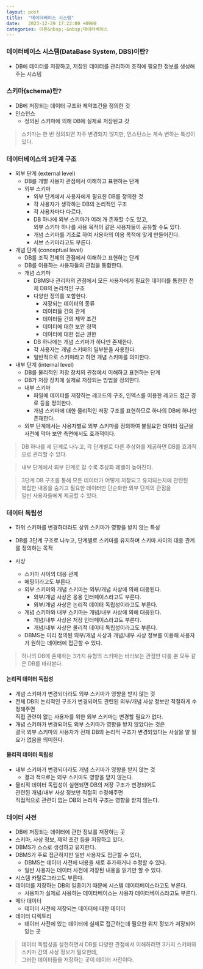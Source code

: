 ```yaml
---
layout: post
title:  "데이터베이스 시스템"
date:   2023-12-29 17:22:00 +0900
categories: 이론&nbsp;-&nbsp;데이터베이스
---
```


### 데이터베이스 시스템(DataBase System, DBS)이란?

- DB에 데이터를 저장하고, 저장된 데이터를 관리하여 조직에 필요한 정보를 생성해주는 시스템

### 스키마(schema)란?

- DB에 저장되는 데이터 구조와 제약조건을 정의한 것
- 인스턴스
    - 정의된 스키마에 의해 DB에 실제로 저장된고 갓
> 스키마는 한 번 정의되면 자주 변경되지 않지만, 인스턴스는 계속 변하는 특성이 있다.

### 데이터베이스의 3단계 구조

- 외부 단계 (external level)
    - DB를 개별 사용자 관점에서 이해하고 표현하는 단계
    - 외부 스키마
        - 외부 단계에서 사용자에게 필요한 DB를 정의한 것
        - 각 사용자가 생각하는 DB의 논리적인 구조
        - 각 사용자마다 다르다.
        - DB 하나에 외부 스키마가 여러 개 존재할 수도 있고,  
        외부 스키마 하나를 사용 목적이 같은 사용자들이 공유할 수도 있다.
        - 개념 스키마를 기초로 하여 사용자의 이용 목적에 맞게 만들어진다.
        - 서브 스키마라고도 부른다.
- 개념 단계 (conceptual level)
    - DB를 조직 전체의 관점에서 이해하고 표현하는 단계
    - DB를 이용하는 사용자들의 관점을 통합한다.
    - 개념 스키마
        - DBMS나 관리자의 관점에서 모든 사용자에게 필요한 데이터를 통한한 전체 DB의 논리적인 구조
        - 다양한 정의를 포함한다.
            - 저장되는 데이터의 종류
            - 데이터들 간의 관계
            - 데이터들 간의 제약 조건
            - 데이터에 대한 보안 정책
            - 데이터에 대한 접근 권한
        - DB 하나에는 개념 스키마가 하나만 존재한다.
        - 각 사용자는 개념 스키마의 일부분을 사용한다.
        - 일반적으로 스키마라고 하면 개념 스키마를 의미한다.
- 내부 단계 (internal level)
    - DB를 물리적인 저장 장치의 관점에서 이해하고 표현하는 단계
    - DB가 저장 장치에 실제로 저장되는 방법을 정의한다.
    - 내부 스키마
        - 파일에 데이터를 저장하는 레코드의 구조, 인덱스를 이용한 레코드 접근 경로 등을 정의한다.
        - 개념 스키마에 대한 물리적인 저장 구조를 표현하므로 하나의 DB에 하나만 존재한다.
    - 외부 단계에서는 사용자별로 외부 스키마를 정의하여 불필요한 데이터 접근을 사전에 막아 보안 측면에서도 효과적이다.

>DB 하나를 세 단계로 나누고, 각 단계별로 다른 추상화를 제공하면 DB를 효과적으로 관리할 수 있다.

>내부 단계에서 외부 단계로 갈 수록 추상화 레벨이 높아진다.

>3단계 DB 구조를 통해 모든 데이터가 어떻게 저장되고 유지되는지에 관련된  
>복잡한 내용을 숨기고 필요한 데이터만 단순화한 외부 단계의 관점을  
>일반 사용자들에게 제공할 수 있다.

### 데이터 독립성

- 하위 스키마를 변경하더라도 상위 스키마가 영향을 받지 않는 특성
- DB를 3단계 구조로 나누고, 단계별로 스키마를 유지하며 스키마 사이의 대응 관계를 정의하는 목적

- 사상
    - 스키마 사이의 대응 관계
    - 매핑이라고도 부른다.
    - 외부 스키마와 개념 스키마는 외부/개념 사상에 의해 대응된다.
        - 외부/개념 사상은 응용 인터페이스라고도 부른다.
        - 외부/개념 사상은 논리적 데이터 독립성이라고도 부른다.
    - 개념 스키마와 내부 스키마는 개념/내부 사상에 의해 대응된다.
        - 개념/내부 사상은 저장 인터페이스라고도 부른다.
        - 개념/내부 사상은 물리적 데이터 독립성이라고도 부른다.
    - DBMS는 미리 정의된 외부/개념 사상과 개념/내부 사상 정보를 이용해 사용자가 원하는 데이터에 접근할 수 있다.

>하나의 DB에 존재하는 3가지 유형의 스키마는 바라보는 관점만 다를 뿐 모두 같은 DB를 바라본다.

#### 논리적 데이터 독립성

- 개념 스키마가 변경되더라도 외부 스키마가 영향을 받지 않는 것
- 전체 DB의 논리적인 구조가 변경되어도 관련된 외부/개념 사상 정보만 적절하게 수정해주면  
직접 관련이 없는 사용자를 위한 외부 스키마는 변경할 필요가 없다.
- 개념 스키마가 변경되어도 외부 스키마가 영향을 받지 않았다는 것은  
결국 외부 스키마의 사용자가 전체 DB의 논리적 구조가 변경되었다는 사실을 알 필요가 없음을 의미한다.

#### 물리적 데이터 독립성

- 내부 스키마가 변경되더라도 개념 스키마가 영향을 받지 않는 것
    - 결과 적으로는 외부 스키마도 영향을 받지 않는다.
- 물리적 데이터 독립성이 실현되면 DB의 저장 구조가 변경되어도  
관련된 개념/내부 사상 정보만 적절히 수정해주면  
직접적으로 관련이 없는 DB의 논리적 구조는 영향을 받지 않는다.

### 데이터 사전

- DB에 저장되는 데이터에 관한 정보를 저장하는 곳
- 스키마, 사상 정보, 제약 조건 등을 저장하고 있다.
- DBMS가 스스로 생성하고 유지한다.
- DBMS가 주로 접근하지만 일반 사용자도 접근할 수 있다,
    - DBMS는 데이터 사전에 내용을 새로 추가하거나 수정할 수 있다.
    - 일반 사용자는 데이터 사전에 저장된 내용을 읽기만 할 수 있다.
- 시스템 카탈로그라고도 부른다.
- 데이터를 저장하는 DB의 일종이기 때문에 시스템 데이터베이스라고도 부른다.
    - 사용자가 실제로 사용하는 데이터베이스는 사용자 데이터베이스라고도 부른다.
- 메타 데이터
    - 데이터 사전에 저장되는 데이터에 대한 데이터
- 데이터 디렉토리
    - 데이터 사전에 있는 데이터에 실제로 접근하는데 필요한 위치 정보가 저장되어 있는 곳

>데이터 독립성을 실현하면서 DB를 다양한 관점에서 이해하려면 3가지 스키마와 스키마 간의 사상 정보가 필요한데,  
>그러한 데이터들을 저장하는 곳이 데이터 사전이다.
